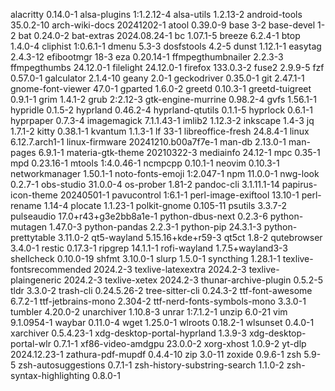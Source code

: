 alacritty 0.14.0-1
alsa-plugins 1:1.2.12-4
alsa-utils 1.2.13-2
android-tools 35.0.2-10
arch-wiki-docs 20241202-1
atool 0.39.0-9
base 3-2
base-devel 1-2
bat 0.24.0-2
bat-extras 2024.08.24-1
bc 1.07.1-5
breeze 6.2.4-1
btop 1.4.0-4
cliphist 1:0.6.1-1
dmenu 5.3-3
dosfstools 4.2-5
dunst 1.12.1-1
easytag 2.4.3-12
efibootmgr 18-3
eza 0.20.14-1
ffmpegthumbnailer 2.2.3-3
ffmpegthumbs 24.12.0-1
filelight 24.12.0-1
firefox 133.0.3-2
fuse2 2.9.9-5
fzf 0.57.0-1
galculator 2.1.4-10
geany 2.0-1
geckodriver 0.35.0-1
git 2.47.1-1
gnome-font-viewer 47.0-1
gparted 1.6.0-2
greetd 0.10.3-1
greetd-tuigreet 0.9.1-1
grim 1.4.1-2
grub 2:2.12-3
gtk-engine-murrine 0.98.2-4
gvfs 1.56.1-1
hypridle 0.1.5-2
hyprland 0.46.2-4
hyprland-qtutils 0.1.1-5
hyprlock 0.6.1-1
hyprpaper 0.7.3-4
imagemagick 7.1.1.43-1
imlib2 1.12.3-2
inkscape 1.4-3
jq 1.7.1-2
kitty 0.38.1-1
kvantum 1.1.3-1
lf 33-1
libreoffice-fresh 24.8.4-1
linux 6.12.7.arch1-1
linux-firmware 20241210.b00a7f7e-1
man-db 2.13.0-1
man-pages 6.9.1-1
materia-gtk-theme 20210322-3
mediainfo 24.12-1
mpc 0.35-1
mpd 0.23.16-1
mtools 1:4.0.46-1
ncmpcpp 0.10.1-1
neovim 0.10.3-1
networkmanager 1.50.1-1
noto-fonts-emoji 1:2.047-1
npm 11.0.0-1
nwg-look 0.2.7-1
obs-studio 31.0.0-4
os-prober 1.81-2
pandoc-cli 3.1.11.1-14
papirus-icon-theme 20240501-1
pavucontrol 1:6.1-1
perl-image-exiftool 13.10-1
perl-rename 1.14-4
plocate 1.1.23-1
polkit-gnome 0.105-11
psutils 3.3.7-2
pulseaudio 17.0+r43+g3e2bb8a1e-1
python-dbus-next 0.2.3-6
python-mutagen 1.47.0-3
python-pandas 2.2.3-1
python-pip 24.3.1-3
python-prettytable 3.11.0-2
qt5-wayland 5.15.16+kde+r59-3
qt5ct 1.8-2
qutebrowser 3.4.0-1
restic 0.17.3-1
ripgrep 14.1.1-1
rofi-wayland 1.7.5+wayland3-3
shellcheck 0.10.0-19
shfmt 3.10.0-1
slurp 1.5.0-1
syncthing 1.28.1-1
texlive-fontsrecommended 2024.2-3
texlive-latexextra 2024.2-3
texlive-plaingeneric 2024.2-3
texlive-xetex 2024.2-3
thunar-archive-plugin 0.5.2-5
tldr 3.3.0-2
trash-cli 0.24.5.26-2
tree-sitter-cli 0.24.3-2
ttf-font-awesome 6.7.2-1
ttf-jetbrains-mono 2.304-2
ttf-nerd-fonts-symbols-mono 3.3.0-1
tumbler 4.20.0-2
unarchiver 1.10.8-3
unrar 1:7.1.2-1
unzip 6.0-21
vim 9.1.0954-1
waybar 0.11.0-4
wget 1.25.0-1
wlroots 0.18.2-1
wlsunset 0.4.0-1
xarchiver 0.5.4.23-1
xdg-desktop-portal-hyprland 1.3.9-3
xdg-desktop-portal-wlr 0.7.1-1
xf86-video-amdgpu 23.0.0-2
xorg-xhost 1.0.9-2
yt-dlp 2024.12.23-1
zathura-pdf-mupdf 0.4.4-10
zip 3.0-11
zoxide 0.9.6-1
zsh 5.9-5
zsh-autosuggestions 0.7.1-1
zsh-history-substring-search 1.1.0-2
zsh-syntax-highlighting 0.8.0-1
